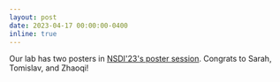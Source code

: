 ```yaml
---
layout: post
date: 2023-04-17 00:00:00-0400
inline: true
---
```


Our lab has two posters in [NSDI'23's poster
session](https://www.usenix.org/conference/nsdi23/poster-session).
Congrats to Sarah, Tomislav, and Zhaoqi!
